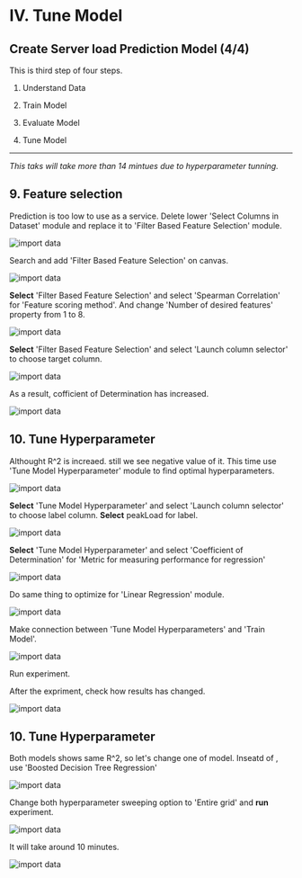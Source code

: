 # IV. Tune Model 

## Create Server load Prediction Model (4/4)

This is third step of four steps.

1. Understand Data

1. Train Model

1. Evaluate Model

1. Tune Model

***

*This taks will take more than 14 mintues due to hyperparameter tunning.*

## 9. Feature selection

Prediction is too low to use as a service. 
Delete lower 'Select Columns in Dataset' module and replace it to 'Filter Based Feature Selection' module.

![import data](../images/54.png)

Search and add 'Filter Based Feature Selection' on canvas.

![import data](../images/55.png)

__Select__ 'Filter Based Feature Selection' and select 'Spearman Correlation' for 'Feature scoring method'. And change 'Number of desired features' property from 1 to 8.

![import data](../images/56.png)

__Select__ 'Filter Based Feature Selection' and select 'Launch column selector' to choose target column.

![import data](../images/57.png)

As a result, cofficient of Determination has increased.

![import data](../images/58.png)


## 10. Tune Hyperparameter 

Althought R^2 is increaed. still we see negative value of it. This time use 'Tune Model Hyperparameter' module to find optimal hyperparameters.

![import data](../images/49.png)

__Select__ 'Tune Model Hyperparameter' and select 'Launch column selector' to choose label column. __Select__ peakLoad for label.

![import data](../images/50.png)

__Select__ 'Tune Model Hyperparameter' and select 'Coefficient of Determination' for 'Metric for measuring performance for regression'

![import data](../images/51.png)

Do same thing to optimize for 'Linear Regression' module.

![import data](../images/52.png)

Make connection between 'Tune Model Hyperparameters' and 'Train Model'.

![import data](../images/52.02.png)

Run experiment.

After the expriment, check how results has changed.

![import data](../images/53.png)


## 10. Tune Hyperparameter 

Both models shows same R^2, so let's change one of model. Inseatd of , use 'Boosted Decision Tree Regression'

![import data](../images/58.02.png)

Change both hyperparameter sweeping option to 'Entire grid' and __run__ experiment.

![import data](../images/59.01.png)

It will take around 10 minutes.

![import data](../images/59.png)






